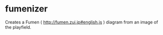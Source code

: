 # fumenizer
Creates a Fumen ( http://fumen.zui.jp#english.js ) diagram from an image of the playfield.
